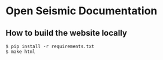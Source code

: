 <!--
Copyright (C) 2021 Intel Corporation
SPDX-License-Identifier: Apache-2.0

-->
# Open Seismic Documentation

## How to build the website locally

```
$ pip install -r requirements.txt
$ make html
```
